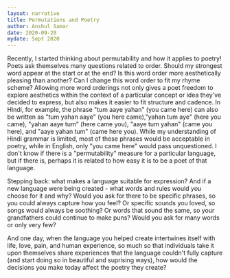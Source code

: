 ```yaml
---
layout: narrative
title: Permutations and Poetry
author: Anshul Samar
date: 2020-09-20
mydate: Sept 2020
---
```


Recently, I started thinking about permutability and how it applies to poetry! Poets ask themselves many questions related to order. Should my strongest word appear at the start or at the end? Is this word order more aesthetically pleasing than another? Can I change this word order to fit my rhyme scheme? Allowing more word orderings not only gives a poet freedom to explore aesthetics within the context of a particular concept or idea they've decided to express, but also makes it easier to fit structure and cadence. In Hindi, for example, the phrase "tum aaye yahan" (you came here) can also be written as "tum yahan aaye" (you here came),"yahan tum aye" (here you came), "yahan aaye tum" (here came you), "aaye tum yahan" (came you here), and "aaye yahan tum" (came here you). While my understanding of Hindi grammar is limited, most of these phrases would be acceptable in poetry, while in English, only "you came here" would pass unquestioned. I don't know if there is a "permutability" measure for a particular language, but if there is, perhaps it is related to how easy it is to be a poet of that language.  
  
Stepping back: what makes a language suitable for expression? And if a new language were being created - what words and rules would <i>you</i> choose for it and why? Would you ask for there to be specific phrases, so you could always capture how you feel? Or specific sounds you loved, so songs would always be soothing? Or words that sound the same, so your grandfathers could continue to make puns? Would you ask for many words or only very few?   
  
And one day, when the language you helped create intertwines itself with life, love, pain, and human experience, so much so that individuals take it upon themselves share experiences that the language couldn't fully capture (and start doing so in beautiful and suprising ways), how would the decisions you make today affect the poetry they create?   

